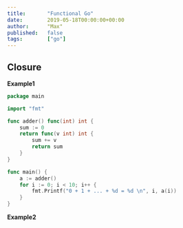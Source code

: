 ```yaml
---
title:       "Functional Go"
date:        2019-05-18T00:00:00+00:00
author:      "Max"
published:   false
tags:        ["go"]
---
```


## Closure

**Example1**

```go
package main

import "fmt"

func adder() func(int) int {
	sum := 0
	return func(v int) int {
		sum += v
		return sum
	}
}

func main() {
	a := adder()
	for i := 0; i < 10; i++ {
		fmt.Printf("0 + 1 + ... + %d = %d \n", i, a(i))
	}
}
```

**Example2**
